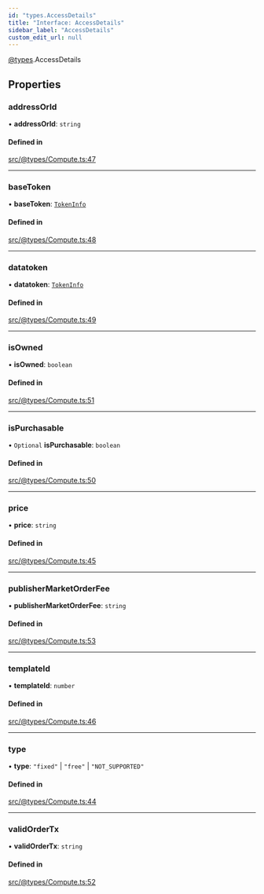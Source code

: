 ```yaml
---
id: "types.AccessDetails"
title: "Interface: AccessDetails"
sidebar_label: "AccessDetails"
custom_edit_url: null
---
```


[@types](../modules/types.md).AccessDetails

## Properties

### addressOrId

• **addressOrId**: `string`

#### Defined in

[src/@types/Compute.ts:47](https://github.com/deltaDAO/nautilus/blob/a004a0b/src/@types/Compute.ts#L47)

___

### baseToken

• **baseToken**: [`TokenInfo`](types.TokenInfo.md)

#### Defined in

[src/@types/Compute.ts:48](https://github.com/deltaDAO/nautilus/blob/a004a0b/src/@types/Compute.ts#L48)

___

### datatoken

• **datatoken**: [`TokenInfo`](types.TokenInfo.md)

#### Defined in

[src/@types/Compute.ts:49](https://github.com/deltaDAO/nautilus/blob/a004a0b/src/@types/Compute.ts#L49)

___

### isOwned

• **isOwned**: `boolean`

#### Defined in

[src/@types/Compute.ts:51](https://github.com/deltaDAO/nautilus/blob/a004a0b/src/@types/Compute.ts#L51)

___

### isPurchasable

• `Optional` **isPurchasable**: `boolean`

#### Defined in

[src/@types/Compute.ts:50](https://github.com/deltaDAO/nautilus/blob/a004a0b/src/@types/Compute.ts#L50)

___

### price

• **price**: `string`

#### Defined in

[src/@types/Compute.ts:45](https://github.com/deltaDAO/nautilus/blob/a004a0b/src/@types/Compute.ts#L45)

___

### publisherMarketOrderFee

• **publisherMarketOrderFee**: `string`

#### Defined in

[src/@types/Compute.ts:53](https://github.com/deltaDAO/nautilus/blob/a004a0b/src/@types/Compute.ts#L53)

___

### templateId

• **templateId**: `number`

#### Defined in

[src/@types/Compute.ts:46](https://github.com/deltaDAO/nautilus/blob/a004a0b/src/@types/Compute.ts#L46)

___

### type

• **type**: ``"fixed"`` \| ``"free"`` \| ``"NOT_SUPPORTED"``

#### Defined in

[src/@types/Compute.ts:44](https://github.com/deltaDAO/nautilus/blob/a004a0b/src/@types/Compute.ts#L44)

___

### validOrderTx

• **validOrderTx**: `string`

#### Defined in

[src/@types/Compute.ts:52](https://github.com/deltaDAO/nautilus/blob/a004a0b/src/@types/Compute.ts#L52)
